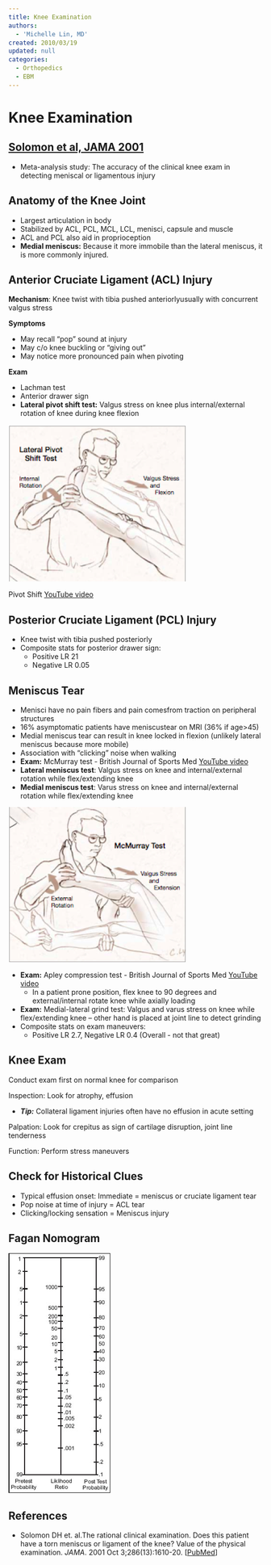 ```yaml
---
title: Knee Examination
authors:
  - 'Michelle Lin, MD'
created: 2010/03/19
updated: null
categories:
  - Orthopedics
  - EBM
---
```


# Knee Examination

## [Solomon et al, JAMA 2001](http://www.ncbi.nlm.nih.gov/pubmed/?term=11585485)

- Meta-analysis study: The accuracy of the clinical knee exam in detecting meniscal or ligamentous injury

## Anatomy of the Knee Joint

- Largest articulation in body
- Stabilized by ACL, PCL, MCL, LCL, menisci, capsule and muscle
- ACL and PCL also aid in proprioception
- **Medial meniscus:** Because it more immobile than the lateral meniscus, it is more commonly injured.

## Anterior Cruciate Ligament (ACL) Injury

**Mechanism**: Knee twist with tibia pushed anteriorlyusually with concurrent valgus stress

**Symptoms**

- May recall “pop” sound at injury
- May c/o knee buckling or “giving out”
- May notice more pronounced pain when pivoting

**Exam**

- Lachman test 
- Anterior drawer sign
- **Lateral pivot shift test:** Valgus stress on knee plus internal/external rotation of knee during knee flexion

![Lateral pivot shift test drawing](media/knee-exam_image-2.png)

Pivot Shift [YouTube video](http://www.youtube.com/watch?v=ZWEGB0ToXZo)

## Posterior Cruciate Ligament (PCL) Injury

- Knee twist with tibia pushed posteriorly
- Composite stats for posterior drawer sign: 
  - Positive LR 21
  - Negative LR 0.05 

## Meniscus Tear

- Menisci have no pain fibers and pain comesfrom traction on peripheral structures
- 16% asymptomatic patients have meniscustear on MRI (36% if age>45)
- Medial meniscus tear can result in knee locked in flexion (unlikely lateral meniscus because more mobile)
- Association with “clicking” noise when walking 
- **Exam:** McMurray test - British Journal of Sports Med [YouTube video](http://www.youtube.com/watch?v=fkt1TOn1UfI)
- **Lateral meniscus test**: Valgus stress on knee and internal/external rotation while flex/extending knee
- **Medial meniscus test**: Varus stress on knee and internal/external rotation while flex/extending knee

![McMurray Test drawing](media/knee-exam_image-3.png)

- **Exam:** Apley compression test - British Journal of Sports Med [YouTube video](http://www.youtube.com/watch?v=w57I1cYXlCA)
  - In a patient prone position, flex knee to 90 degrees and external/internal rotate knee while axially loading
- **Exam:** Medial-lateral grind test: Valgus and varus stress on knee while flex/extending knee – other hand is placed at joint line to detect grinding
- Composite stats on exam maneuvers: 
  - Positive LR 2.7, Negative LR 0.4 (Overall - not that great) 

## Knee Exam

Conduct exam first on normal knee for comparison 

Inspection: Look for atrophy, effusion

- **_Tip:_** Collateral ligament injuries often have no effusion in acute setting

Palpation: Look for crepitus as sign of cartilage disruption, joint line tenderness 

Function: Perform stress maneuvers

## Check for Historical Clues

- Typical effusion onset: Immediate = meniscus or cruciate ligament tear
- Pop noise at time of injury = ACL tear
- Clicking/locking sensation = Meniscus injury

## Fagan Nomogram

![Fagan nomogram](media/knee-exam_image-4.png)

## References

- Solomon DH et. al.The rational clinical examination. Does this patient have a torn meniscus or ligament of the knee? Value of the physical examination. _JAMA_. 2001 Oct 3;286(13):1610-20. [[PubMed](http://www.ncbi.nlm.nih.gov/pubmed/?term=11585485)]
